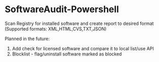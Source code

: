 # SoftwareAudit-Powershell

Scan Registry for installed software and create report to desired format (Supported formats: XML,HTML,CVS,TXT,JSON)

Planned in the future:
1. Add check for licensed software and compare it to local list/use API
3. Blocklist - flag/uninstall software marked as blocked
 
